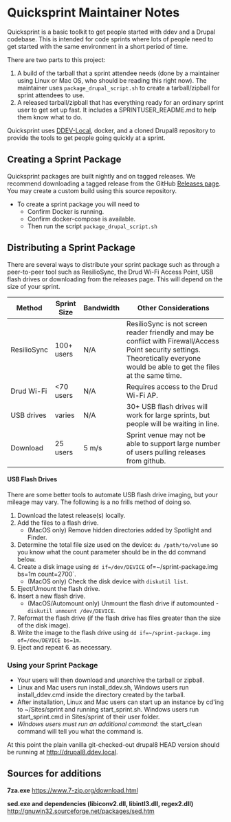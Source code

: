 # Quicksprint Maintainer Notes

Quicksprint is a basic toolkit to get people started with ddev and a Drupal codebase. This is intended for code sprints where lots of people need to get started with the same environment in a short period of time.

There are two parts to this project:

1. A build of the tarball that a sprint attendee needs (done by a maintainer using Linux or Mac OS, who should be reading this right now). The maintainer uses `package_drupal_script.sh` to create a tarball/zipball for sprint attendees to use.
2. A released tarball/zipball that has everything ready for an ordinary sprint user to get set up fast. It includes a SPRINTUSER_README.md to help them know what to do.

Quicksprint uses [DDEV-Local](https://github.com/drud/ddev), docker, and a cloned Drupal8 repository to provide the tools to get people going quickly at a sprint.

## Creating a Sprint Package

Quicksprint packages are built nightly and on tagged releases. We recommend downloading a tagged release from the GitHub [Releases page](https://github.com/drud/quicksprint/releases). You may create a custom build using this source repository.

* To create a sprint package you will need to
    * Confirm Docker is running.
    * Confirm docker-compose is available.
    * Then run the script `package_drupal_script.sh`

## Distributing a Sprint Package

There are several ways to distribute your sprint package such as through a peer-to-peer tool such as ResilioSync, the Drud Wi-Fi Access Point, USB flash drives or downloading from the releases page. This will depend on the size of your sprint.

Method      | Sprint Size | Bandwidth | Other Considerations
----------  | ----------- | --------- | ----------------------
ResilioSync | 100+ users  | N/A       | ResilioSync is not screen reader friendly and may be conflict with Firewall/Access Point security settings. Theoretically everyone would be able to get the files at the same time.
Drud Wi-Fi  | <70 users   | N/A       | Requires access to the Drud Wi-Fi AP.
USB drives  | varies      | N/A       | 30+ USB flash drives will work for large sprints, but people will be waiting in line.
Download    | 25 users    | 5 m/s     | Sprint venue may not be able to support large number of users pulling releases from github.

#### USB Flash Drives

There are some better tools to automate USB flash drive imaging, but your mileage may vary. The following is a no frills method of doing so.

1. Download the latest release(s) locally.
2. Add the files to a flash drive.
    * (MacOS only) Remove hidden directories added by Spotlight and Finder.
3. Determine the total file size used on the device: `du /path/to/volume` so you know what the count parameter should be in the dd command below.
4. Create a disk image using `dd if=/dev/DEVICE` of=~/sprint-package.img bs=1m count=2700`.
    * (MacOS only) Check the disk device with `diskutil list`.
5. Eject/Umount  the flash drive.
6. Insert a new flash drive.
    * (MacOS/Automount only) Unmount the flash drive if automounted - `diskutil unmount /dev/DEVICE`.
7. Reformat the flash drive (if the flash drive has files greater than the size of the disk image).
8. Write the image to the flash drive using `dd if=~/sprint-package.img of=/dew/DEVICE bs=1m`.
9. Eject and repeat 6. as necessary.

### Using your Sprint Package

* Your users will then download and unarchive the tarball or zipball.
* Linux and Mac users run install_ddev.sh, Windows users run install_ddev.cmd inside the directory created by the tarball.
* After installation, Linux and Mac users can start up an instance by cd'ing to ~/Sites/sprint and running start_sprint.sh. Windows users run start_sprint.cmd in Sites/sprint of their user folder.
* _Windows users must run an additional command_: the start_clean command will tell you what the command is.

At this point the plain vanilla git-checked-out drupal8 HEAD version should be running at http://drupal8.ddev.local.

## Sources for additions

**7za.exe**
https://www.7-zip.org/download.html

**sed.exe and dependencies (libiconv2.dll, libintl3.dll, regex2.dll)**
http://gnuwin32.sourceforge.net/packages/sed.htm
